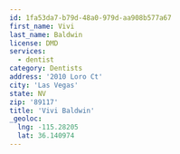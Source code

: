```yaml
---
id: 1fa53da7-b79d-48a0-979d-aa908b577a67
first_name: Vivi
last_name: Baldwin
license: DMD
services:
  - dentist
category: Dentists
address: '2010 Loro Ct'
city: 'Las Vegas'
state: NV
zip: '89117'
title: 'Vivi Baldwin'
_geoloc:
  lng: -115.28205
  lat: 36.140974
---
```

